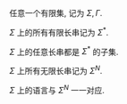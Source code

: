 任意一个有限集, 记为 $\Sigma, \Gamma$. 

$\Sigma$ 上的所有有限长串记为 $\Sigma^*$. 

$\Sigma$ 上的任意长串都是 $\Sigma^*$ 的子集. 

$\Sigma$ 上所有无限长串记为 $\Sigma^N$. 

$\Sigma$ 上的语言与 $\Sigma^N$ 一一对应. 